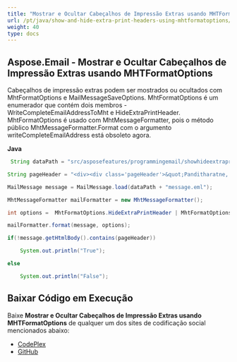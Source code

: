 ```yaml
---
title: "Mostrar e Ocultar Cabeçalhos de Impressão Extras usando MHTFormatOptions"
url: /pt/java/show-and-hide-extra-print-headers-using-mhtformatoptions/
weight: 40
type: docs
---
```


## **Aspose.Email - Mostrar e Ocultar Cabeçalhos de Impressão Extras usando MHTFormatOptions**
Cabeçalhos de impressão extras podem ser mostrados ou ocultados com MhtFormatOptions e MailMessageSaveOptions. MhtFormatOptions é um enumerador que contém dois membros - WriteCompleteEmailAddressToMht e HideExtraPrintHeader. MhtFormatOptions é usado com MhtMessageFormatter, pois o método público MhtMessageFormatter.Format com o argumento writeCompleteEmailAddress está obsoleto agora.

**Java**

```java
 String dataPath = "src/asposefeatures/programmingemail/showhideextraprintheaders/data/";

String pageHeader = "<div><div class='pageHeader'>&quot;Panditharatne, Mithra&quot; &lt;mithra.panditharatne@cibc.com&gt;<hr/></div>";

MailMessage message = MailMessage.load(dataPath + "message.eml");

MhtMessageFormatter mailFormatter = new MhtMessageFormatter();

int options =  MhtFormatOptions.HideExtraPrintHeader | MhtFormatOptions.WriteCompleteEmailAddressToMht;

mailFormatter.format(message, options);

if(!message.getHtmlBody().contains(pageHeader))

	System.out.println("True");

else

	System.out.println("False");
```
## **Baixar Código em Execução**
Baixe **Mostrar e Ocultar Cabeçalhos de Impressão Extras usando MHTFormatOptions** de qualquer um dos sites de codificação social mencionados abaixo:

- [CodePlex](https://asposeapachepoi.codeplex.com/releases)
- [GitHub](https://github.com/aspose-email/Aspose.Email-for-Java/releases)